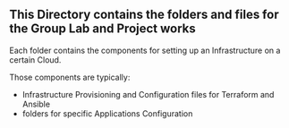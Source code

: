 ##  This Directory contains the folders and files for the Group Lab and Project works

Each folder contains the components for setting up an Infrastructure on a certain Cloud.

Those components are typically:

* Infrastructure Provisioning and Configuration files for Terraform and Ansible
* folders for specific Applications Configuration
